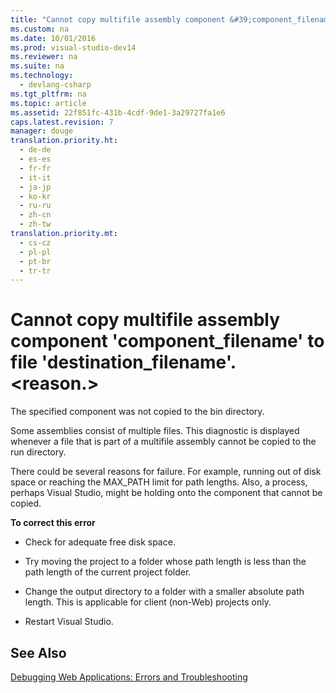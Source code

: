 ```yaml
---
title: "Cannot copy multifile assembly component &#39;component_filename&#39; to file &#39;destination_filename&#39;. &lt;reason.&gt;"
ms.custom: na
ms.date: 10/01/2016
ms.prod: visual-studio-dev14
ms.reviewer: na
ms.suite: na
ms.technology: 
  - devlang-csharp
ms.tgt_pltfrm: na
ms.topic: article
ms.assetid: 22f851fc-431b-4cdf-9de1-3a29727fa1e6
caps.latest.revision: 7
manager: douge
translation.priority.ht: 
  - de-de
  - es-es
  - fr-fr
  - it-it
  - ja-jp
  - ko-kr
  - ru-ru
  - zh-cn
  - zh-tw
translation.priority.mt: 
  - cs-cz
  - pl-pl
  - pt-br
  - tr-tr
---
```

# Cannot copy multifile assembly component &#39;component_filename&#39; to file &#39;destination_filename&#39;. &lt;reason.&gt;
The specified component was not copied to the bin directory.  
  
 Some assemblies consist of multiple files. This diagnostic is displayed whenever a file that is part of a multifile assembly cannot be copied to the run directory.  
  
 There could be several reasons for failure. For example, running out of disk space or reaching the MAX_PATH limit for path lengths. Also, a process, perhaps Visual Studio, might be holding onto the component that cannot be copied.  
  
 **To correct this error**  
  
-   Check for adequate free disk space.  
  
-   Try moving the project to a folder whose path length is less than the path length of the current project folder.  
  
-   Change the output directory to a folder with a smaller absolute path length. This is applicable for client (non-Web) projects only.  
  
-   Restart Visual Studio.  
  
## See Also  
 [Debugging Web Applications: Errors and Troubleshooting](../VS_debugger/Debugging-Web-Applications--Errors-and-Troubleshooting.md)
